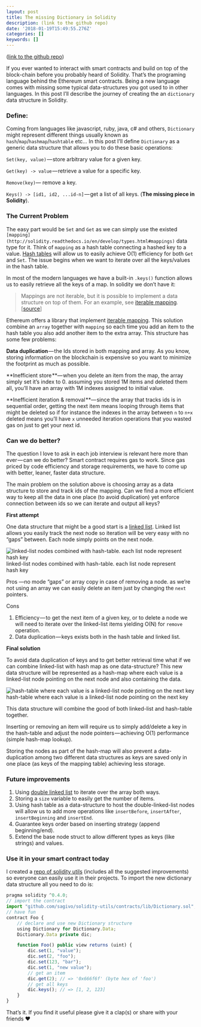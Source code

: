 ```yaml
---
layout: post
title: The missing Dictionary in Solidity
description: (link to the github repo)
date: '2018-01-19T15:49:55.276Z'
categories: []
keywords: []
---
```


([link to the github repo](https://github.com/sagivo/solidity-utils))

If you ever wanted to interact with smart contracts and build on top of the block-chain before you probably heard of Solidity. That’s the programing language behind the Ethereum smart contracts. Being a new language comes with missing some typical data-structures you got used to in other languages. In this post I’ll describe the journey of creating the an `dictionary` data structure in Solidity.

### Define: <Dictionary>

Coming from languages like javascript, ruby, java, c# and others, `Dictionary` might represent different things usually known as `hash`/`map`/`hashmap`/`hashtable` etc… In this post I’ll define `Dictionary` as a generic data structure that allows you to do these basic operations:

`Set(key, value)` — store arbitrary value for a given key.

`Get(key) -> value` — retrieve a value for a specific key.

`Remove(key)`— remove a key.

`Keys() -> [id1, id2, ...id-n]` — get a list of all keys. (**The missing piece in Solidity**).

### The Current Problem

The easy part would be `Set` and `Get` as we can simply use the existed `[mapping](http://solidity.readthedocs.io/en/develop/types.html#mappings)` data type for it. Think of `mapping` as a hash table connecting a hashed key to a value. [Hash tables](https://en.wikipedia.org/wiki/Hash_table) will allow us to easily achieve O(1) efficiency for both `Get` and `Set`. The issue begins when we want to iterate over all the keys/values in the hash table.

In most of the modern languages we have a built-in `.keys()` function allows us to easily retrieve all the keys of a map. In solidity we don’t have it:

> Mappings are not iterable, but it is possible to implement a data structure on top of them. For an example, see [iterable mapping](https://github.com/ethereum/dapp-bin/blob/master/library/iterable_mapping.sol). \[[source](http://solidity.readthedocs.io/en/develop/types.html#mappings)\]

Ethereum offers a library that implement [iterable mapping](https://github.com/ethereum/dapp-bin/blob/master/library/iterable_mapping.sol). This solution combine an `array` together with `mapping` so each time you add an item to the hash table you also add another item to the extra array. This structure has some few problems:

**Data duplication** — the Ids stored in both mapping and array. As you know, storing information on the blockchain is expensive so you want to minimize the footprint as much as possible.

**Inefficient store **— when you delete an item from the map, the array simply set it’s index to 0. assuming you stored 1M items and deleted them all, you’ll have an array with 1M indexes assigned to initial value.

**Inefficient iteration & removal **— since the array that tracks ids is in sequential order, getting the next item means looping through items that might be deleted so if for instance the indexes in the array between `n` to `n+x` deleted means you’ll have `x` unneeded iteration operations that you wasted gas on just to get your next id.

### Can we do better?

The question I love to ask in each job interview is relevant here more than ever — can we do better? Smart contract requires gas to work. Since gas priced by code efficiency and storage requirements, we have to come up with better, leaner, faster data structure.

The main problem on the solution above is choosing array as a data structure to store and track ids of the mapping. Can we find a more efficient way to keep all the data in one place (to avoid duplication) yet enforce connection between ids so we can iterate and output all keys?

**First attempt**

One data structure that might be a good start is a [linked list](https://en.wikipedia.org/wiki/Linked_list). Linked list allows you easily track the next node so iteration will be very easy with no “gaps” between. Each node simply points on the next node.

![linked-list nodes combined with hash-table. each list node represent hash key](https://cdn-images-1.medium.com/max/800/1*LisUHHg40ezM2lTUeAe0fA.png)
linked-list nodes combined with hash-table. each list node represent hash key

Pros —no mode “gaps” or array copy in case of removing a node. as we’re not using an array we can easily delete an item just by changing the `next` pointers.

Cons

1.  Efficiency — to get the next item of a given key, or to delete a node we will need to iterate over the linked-list items yielding O(N) for `remove` operation.
2.  Data duplication — keys exists both in the hash table and linked list.

**Final solution**

To avoid data duplication of keys and to get better retrieval time what if we can combine linked-list with hash map as one data-structure? This new data structure will be represented as a hash-map where each value is a linked-list node pointing on the next node and also containing the data.

![hash-table where each value is a linked-list node pointing on the next key](https://cdn-images-1.medium.com/max/800/1*BA0cZM4whsfA6qKXmEio8w.png)
hash-table where each value is a linked-list node pointing on the next key

This data structure will combine the good of both linked-list and hash-table together.

Inserting or removing an item will require us to simply add/delete a key in the hash-table and adjust the node pointers — achieving O(1) performance (simple hash-map lookup).

Storing the nodes as part of the hash-map will also prevent a data-duplication among two different data structures as keys are saved only in one place (as keys of the mapping table) achieving less storage.

### Future improvements

1.  Using [double linked list](https://en.wikipedia.org/wiki/Doubly_linked_list) to iterate over the array both ways.
2.  Storing a `size` variable to easily get the number of items.
3.  Using hash table as a data-structure to host the double-linked-list nodes will allow us to add more operations like `insertBefore`, `insertAfter`, `insertBeginning` and `insertEnd`.
4.  Guarantee keys order based on inserting strategy (append beginning/end).
5.  Extend the base node struct to allow different types as keys (like strings) and values.

### Use it in your smart contract today

I created a [repo of solidity utils](https://github.com/sagivo/solidity-utils) (includes all the suggested improvements) so everyone can easily use it in their projects. To import the new dictionary data structure all you need to do is:

```js
pragma solidity ^0.4.0;
// import the contract
import "github.com/sagivo/solidity-utils/contracts/lib/Dictionary.sol";
// have fun
contract Foo {
    // declare and use new Dictionary structure
    using Dictionary for Dictionary.Data;
    Dictionary.Data private dic;

    function Foo() public view returns (uint) {
        dic.set(1, "value");
        dic.set(2, "foo");
        dic.set(123, "bar");
        dic.set(1, "new value");
        // get an item
        dic.get(2); // => '0x666f6f' (byte hex of 'foo')
        // get all keys
        dic.keys(); // => [1, 2, 123]
    }
}
```

That’s it. If you find it useful please give it a clap(s) or share with your friends ❤